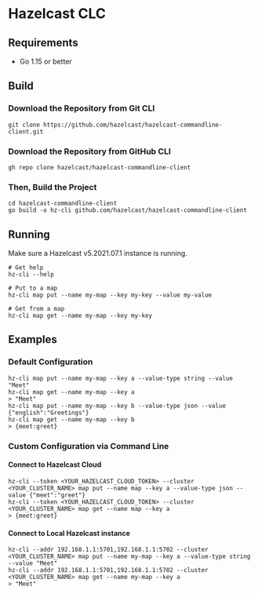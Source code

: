 # Hazelcast CLC

## Requirements

* Go 1.15 or better

## Build

### Download the Repository from Git CLI
```
git clone https://github.com/hazelcast/hazelcast-commandline-client.git
```

### Download the Repository from GitHub CLI
```
gh repo clone hazelcast/hazelcast-commandline-client
```

### Then, Build the Project

```
cd hazelcast-commandline-client
go build -o hz-cli github.com/hazelcast/hazelcast-commandline-client
```

## Running

Make sure a Hazelcast v5.2021.07.1 instance is running.

```
# Get help
hz-cli --help

# Put to a map
hz-cli map put --name my-map --key my-key --value my-value

# Get from a map
hz-cli map get --name my-map --key my-key
```

## Examples

### Default Configuration
```
hz-cli map put --name my-map --key a --value-type string --value "Meet"
hz-cli map get --name my-map --key a
> "Meet"
hz-cli map put --name my-map --key b --value-type json --value {"english":"Greetings"}
hz-cli map get --name my-map --key b
> {meet:greet}
```
### Custom Configuration via Command Line
#### Connect to Hazelcast Cloud
```
hz-cli --token <YOUR_HAZELCAST_CLOUD_TOKEN> --cluster <YOUR_CLUSTER_NAME> map put --name map --key a --value-type json --value {"meet":"greet"}
hz-cli --token <YOUR_HAZELCAST_CLOUD_TOKEN> --cluster <YOUR_CLUSTER_NAME> map get --name map --key a
> {meet:greet}
```

#### Connect to Local Hazelcast instance
```
hz-cli --addr 192.168.1.1:5701,192.168.1.1:5702 --cluster <YOUR_CLUSTER_NAME> map put --name my-map --key a --value-type string --value "Meet"
hz-cli --addr 192.168.1.1:5701,192.168.1.1:5702 --cluster <YOUR_CLUSTER_NAME> map get --name my-map --key a
> "Meet"
```